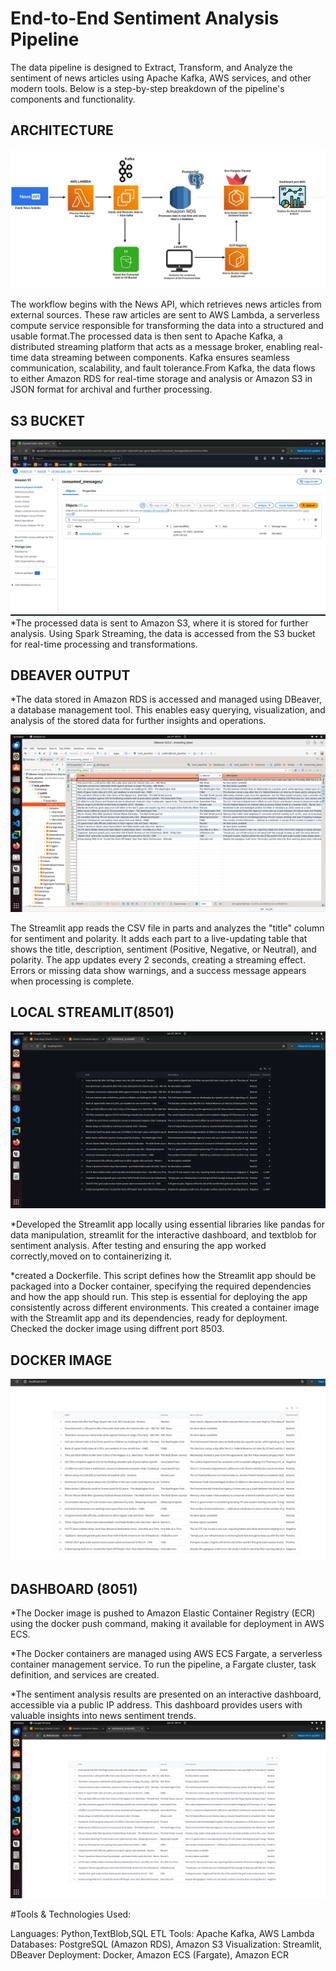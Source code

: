 # End-to-End Sentiment Analysis Pipeline

The data pipeline is designed to Extract, Transform, and Analyze the sentiment of news articles using Apache Kafka, AWS services, and other modern tools. Below is a step-by-step breakdown of the pipeline's components and functionality.

ARCHITECTURE
------------------

![Architecture](https://github.com/nishamath/ETL_SENTIMENT_ANALYSIS/blob/main/IMAGES/Architecture.jpeg)

 The workflow begins with the News API, which retrieves news articles from external sources. These raw articles are sent to AWS Lambda, a serverless compute service responsible for transforming the data into a structured and usable format.The processed data is then sent to Apache Kafka, a distributed streaming platform that acts as a message broker, enabling real-time data streaming between components. Kafka ensures seamless communication, scalability, and fault tolerance.From Kafka, the data flows to either Amazon RDS for real-time storage and analysis or Amazon S3 in JSON format for archival and further processing.
 
S3 BUCKET
---------------

![Architecture](https://github.com/nishamath/ETL_SENTIMENT_ANALYSIS/blob/main/IMAGES/s3_output.jpeg)
*The processed data is sent to Amazon S3, where it is stored for further analysis. Using Spark Streaming, the data is accessed from the S3 bucket for real-time processing and transformations.

DBEAVER OUTPUT
---------------

*The data stored in Amazon RDS is accessed and managed using DBeaver, a database management tool. This enables easy querying, visualization, and analysis of the stored data for further insights and operations.

![Architecture](https://github.com/nishamath/ETL_SENTIMENT_ANALYSIS/blob/main/IMAGES/Dbeaver_output.png)

The Streamlit app reads the CSV file in parts and analyzes the "title" column for sentiment and polarity. It adds each part to a live-updating table that shows the title, description, sentiment (Positive, Negative, or Neutral), and polarity. The app updates every 2 seconds, creating a streaming effect. Errors or missing data show warnings, and a success message appears when processing is complete.

LOCAL STREAMLIT(8501)
----------------------

![Architecture](https://github.com/nishamath/ETL_SENTIMENT_ANALYSIS/blob/main/IMAGES/Local_streamlit.png)

*Developed the Streamlit app locally using essential libraries like pandas for data manipulation, streamlit for the interactive dashboard, and textblob for sentiment analysis. After testing and ensuring the app worked correctly,moved on to containerizing it.

*created a Dockerfile. This script defines how the Streamlit app should be packaged into a Docker container, specifying the required dependencies and how the app should run. This step is 
essential for deploying the app consistently across different environments. This created a container image with the Streamlit app and its dependencies, ready for deployment. Checked the docker image using diffrent port 8503.

DOCKER IMAGE
-------------
 
![Architecture](https://github.com/nishamath/ETL_SENTIMENT_ANALYSIS/blob/main/IMAGES/Docker%20Image.jpeg)
 
DASHBOARD (8051)
----------------
 

*The Docker image is pushed to Amazon Elastic Container Registry (ECR) using the docker push command, making it available for deployment in AWS ECS.

*The Docker containers are managed using AWS ECS Fargate, a serverless container management service. To run the pipeline, a Fargate cluster, task definition, and services are created.

*The sentiment analysis results are presented on an interactive dashboard, accessible via a public IP address. This dashboard provides users with valuable insights into news sentiment trends.
![Architecture](https://github.com/nishamath/ETL_SENTIMENT_ANALYSIS/blob/main/IMAGES/Dashboard(8051).png)




#Tools & Technologies Used:

Languages: Python,TextBlob,SQL
ETL Tools: Apache Kafka, AWS Lambda
Databases: PostgreSQL (Amazon RDS), Amazon S3
Visualization: Streamlit, DBeaver
Deployment: Docker, Amazon ECS (Fargate), Amazon ECR













